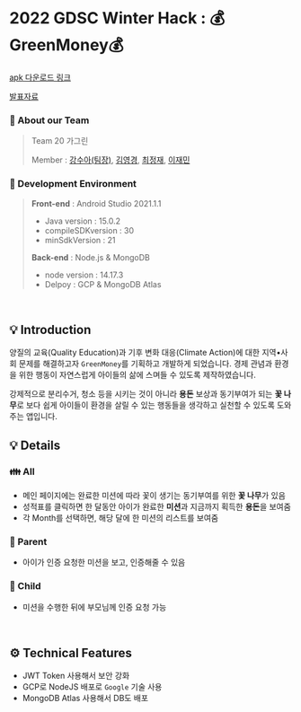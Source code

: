 # 2022 GDSC Winter Hack : 💰GreenMoney💰

[apk 다운로드 링크]()

[발표자료]()

### 📌 About our Team 
> Team 20 가그린 
> 
> Member : [강수아(팀장)](https://github.com/rkdtndk99), [김영경](https://github.com/kelly1422), [최정재](https://github.com/jungjaechoi), [이재민](https://github.com/coperates) 

### 📌 Development Environment 
>  **Front-end** : Android Studio 2021.1.1
> - Java version : 15.0.2
> - compileSDKversion : 30
> - minSdkVersion : 21
> 
> **Back-end** : Node.js & MongoDB
> - node version : 14.17.3
> - Delpoy : GCP & MongoDB Atlas

</br>

## 💡 Introduction
양질의 교육(Quality Education)과 기후 변화 대응(Climate Action)에 대한 지역•사회 문제를 해결하고자 `GreenMoney`를 기획하고 개발하게 되었습니다. 경제 관념과 환경을 위한 행동이 자연스럽게 아이들의 삶에 스며들 수 있도록 제작하였습니다. 

강제적으로 분리수거, 청소 등을 시키는 것이 아니라 **용돈** 보상과 동기부여가 되는 **꽃 나무**로 보다 쉽게 아이들이 환경을 살릴 수 있는 행동들을 생각하고 실천할 수 있도록 도와주는 앱입니다. 


## 💡 Details 
### 👪 All
- 메인 페이지에는 완료한 미션에 따라 꽃이 생기는 동기부여를 위한 **꽃 나무**가 있음 
- 성적표를 클릭하면 한 달동안 아이가 완료한 **미션**과 지금까지 획득한 **용돈**을 보여줌
- 각 Month를 선택하면, 해당 달에 한 미션의 리스트를 보여줌 
### 💑 Parent 
- 아이가 인증 요청한 미션을 보고, 인증해줄 수 있음 
### 👶 Child 
- 미션을 수행한 뒤에 부모님께 인증 요청 가능 

</br>

## ⚙ Technical Features 
- JWT Token 사용해서 보안 강화 
- GCP로 NodeJS 배포로 `Google` 기술 사용 
- MongoDB Atlas 사용해서 DB도 배포 
